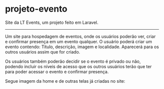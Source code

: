 # projeto-evento
 Site da LT Events, um projeto feito em Laravel.
<hr>

<p>Um site para hospedagem de eventos, onde os usuários poderão ver, criar e confirmar presença em um evento qualquer. O usuário poderá criar um evento contendo: Titulo, descrição, imagem e localidade. Aparecerá para os outros usuários assim que for criado.</p>

<p>Os usuários também poderão decidir se o evento é privado ou não, podendo incluir os níveis de acesso que os outros usuários terão que ter para poder acessar o evento e confirmar presença.</p>

<p>Segue imagem da home e de outras telas já criadas no site:</p>
